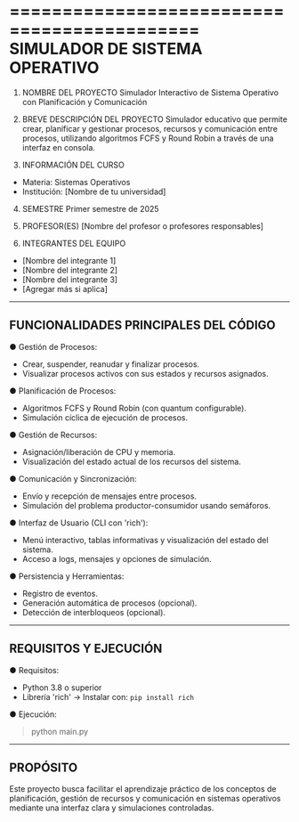 ============================================
SIMULADOR DE SISTEMA OPERATIVO
============================================

1. NOMBRE DEL PROYECTO
Simulador Interactivo de Sistema Operativo con Planificación y Comunicación

2. BREVE DESCRIPCIÓN DEL PROYECTO
Simulador educativo que permite crear, planificar y gestionar procesos, recursos y comunicación entre procesos, utilizando algoritmos FCFS y Round Robin a través de una interfaz en consola.

3. INFORMACIÓN DEL CURSO
- Materia: Sistemas Operativos
- Institución: [Nombre de tu universidad]

4. SEMESTRE
Primer semestre de 2025

5. PROFESOR(ES)
[Nombre del profesor o profesores responsables]

6. INTEGRANTES DEL EQUIPO
- [Nombre del integrante 1]
- [Nombre del integrante 2]
- [Nombre del integrante 3]
- [Agregar más si aplica]

--------------------------------------------
FUNCIONALIDADES PRINCIPALES DEL CÓDIGO
--------------------------------------------

● Gestión de Procesos:
  - Crear, suspender, reanudar y finalizar procesos.
  - Visualizar procesos activos con sus estados y recursos asignados.

● Planificación de Procesos:
  - Algoritmos FCFS y Round Robin (con quantum configurable).
  - Simulación cíclica de ejecución de procesos.

● Gestión de Recursos:
  - Asignación/liberación de CPU y memoria.
  - Visualización del estado actual de los recursos del sistema.

● Comunicación y Sincronización:
  - Envío y recepción de mensajes entre procesos.
  - Simulación del problema productor-consumidor usando semáforos.

● Interfaz de Usuario (CLI con 'rich'):
  - Menú interactivo, tablas informativas y visualización del estado del sistema.
  - Acceso a logs, mensajes y opciones de simulación.

● Persistencia y Herramientas:
  - Registro de eventos.
  - Generación automática de procesos (opcional).
  - Detección de interbloqueos (opcional).

--------------------------------------------
REQUISITOS Y EJECUCIÓN
--------------------------------------------
● Requisitos:
  - Python 3.8 o superior
  - Librería 'rich' → Instalar con: `pip install rich`

● Ejecución:
  > python main.py

--------------------------------------------
PROPÓSITO
--------------------------------------------
Este proyecto busca facilitar el aprendizaje práctico de los conceptos de planificación, gestión de recursos y comunicación en sistemas operativos mediante una interfaz clara y simulaciones controladas.

